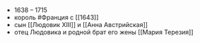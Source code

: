 * 1638 – 1715
* король #Франция с [[1643]]
* сын [[Людовик XIII]] и [[Анна Австрийская]]
* отец Людовика и родной брат его жены [[Мария Терезия]]
